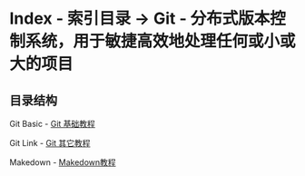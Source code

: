 # Index - 索引目录 -> Git - 分布式版本控制系统，用于敏捷高效地处理任何或小或大的项目

## 目录结构

Git Basic - [Git 基础教程](GitBasic.md)

Git Link - [Git 其它教程](GitLink.md)

Makedown - [Makedown教程](Makedown.md)